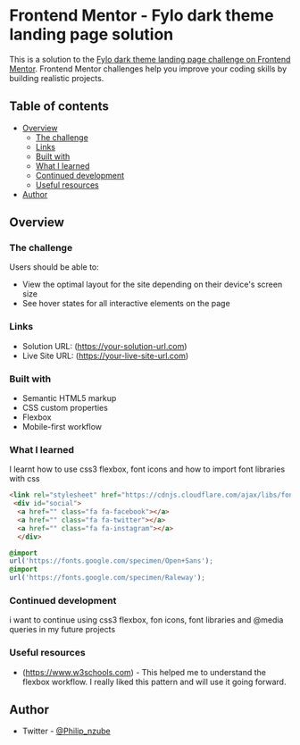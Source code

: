 # Frontend Mentor - Fylo dark theme landing page solution

This is a solution to the [Fylo dark theme landing page challenge on Frontend Mentor](https://www.frontendmentor.io/challenges/fylo-dark-theme-landing-page-5ca5f2d21e82137ec91a50fd). Frontend Mentor challenges help you improve your coding skills by building realistic projects. 

## Table of contents

- [Overview](#overview)
  - [The challenge](#the-challenge)
  - [Links](#links)
  - [Built with](#built-with)
  - [What I learned](#what-i-learned)
  - [Continued development](#continued-development)
  - [Useful resources](#useful-resources)
- [Author](#Author)


## Overview

### The challenge

Users should be able to:

- View the optimal layout for the site depending on their device's screen size
- See hover states for all interactive elements on the page


### Links

- Solution URL: (https://your-solution-url.com)
- Live Site URL: (https://your-live-site-url.com)


### Built with

- Semantic HTML5 markup
- CSS custom properties
- Flexbox
- Mobile-first workflow

### What I learned
I learnt how to use css3 flexbox, font icons  and how to import font libraries with css

```html
<link rel="stylesheet" href="https://cdnjs.cloudflare.com/ajax/libs/font-awesome/4.7.0/css/font-awesome.min.css">
 <div id="social">
  <a href="" class="fa fa-facebook"></a>
  <a href="" class="fa fa-twitter"></a>
  <a href="" class="fa fa-instagram"></a>
  </div>
```
```css
@import
url('https://fonts.google.com/specimen/Open+Sans');
@import
url('https://fonts.google.com/specimen/Raleway');
```

### Continued development

i want to continue using css3 flexbox, fon icons,  font libraries and @media queries in my future projects


### Useful resources

- (https://www.w3schools.com) - This helped me to understand the flexbox workflow. I really liked this pattern and will use it going forward.

## Author

- Twitter - [@Philip_nzube](https://www.twitter.com/@Philip_nzube)
